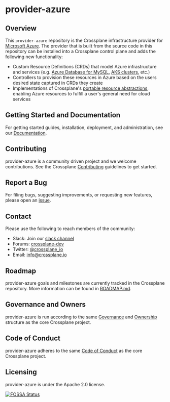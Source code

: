 # provider-azure

## Overview

This `provider-azure` repository is the Crossplane infrastructure provider for
[Microsoft Azure](https://azure.microsoft.com/). The provider that is built from
the source code in this repository can be installed into a Crossplane control
plane and adds the following new functionality:

* Custom Resource Definitions (CRDs) that model Azure infrastructure and
  services (e.g. [Azure Database for
  MySQL](https://azure.microsoft.com/en-us/services/mysql/), [AKS
  clusters](https://azure.microsoft.com/en-us/services/kubernetes-service/),
  etc.)
* Controllers to provision these resources in Azure based on the users desired
  state captured in CRDs they create
* Implementations of Crossplane's [portable resource
  abstractions](https://crossplane.io/docs/master/running-resources.html),
  enabling Azure resources to fulfill a user's general need for cloud services

## Getting Started and Documentation

For getting started guides, installation, deployment, and administration, see
our [Documentation](https://crossplane.io/docs/latest).

## Contributing

provider-azure is a community driven project and we welcome contributions. See
the Crossplane
[Contributing](https://github.com/crossplane/crossplane/blob/master/CONTRIBUTING.md)
guidelines to get started.

## Report a Bug

For filing bugs, suggesting improvements, or requesting new features, please
open an [issue](https://github.com/crossplane/provider-azure/issues).

## Contact

Please use the following to reach members of the community:

- Slack: Join our [slack channel](https://slack.crossplane.io)
- Forums:
  [crossplane-dev](https://groups.google.com/forum/#!forum/crossplane-dev)
- Twitter: [@crossplane_io](https://twitter.com/crossplane_io)
- Email: [info@crossplane.io](mailto:info@crossplane.io)

## Roadmap

provider-azure goals and milestones are currently tracked in the Crossplane
repository. More information can be found in
[ROADMAP.md](https://github.com/crossplane/crossplane/blob/master/ROADMAP.md).

## Governance and Owners

provider-azure is run according to the same
[Governance](https://github.com/crossplane/crossplane/blob/master/GOVERNANCE.md)
and [Ownership](https://github.com/crossplane/crossplane/blob/master/OWNERS.md)
structure as the core Crossplane project.

## Code of Conduct

provider-azure adheres to the same [Code of
Conduct](https://github.com/crossplane/crossplane/blob/master/CODE_OF_CONDUCT.md)
as the core Crossplane project.

## Licensing

provider-azure is under the Apache 2.0 license.

[![FOSSA Status](https://app.fossa.io/api/projects/git%2Bgithub.com%2Fcrossplane%2Fprovider-azure.svg?type=large)](https://app.fossa.io/projects/git%2Bgithub.com%2Fcrossplane%2Fprovider-azure?ref=badge_large)
